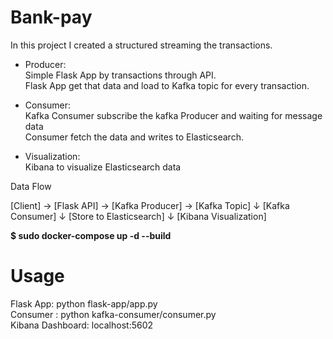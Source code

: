 # Bank-pay

In this project I created a structured streaming the transactions.<br>

- Producer:<br>
Simple Flask App by transactions through API.<br>
Flask App get that data and load to Kafka topic for every transaction.<br>

- Consumer:<br>
Kafka Consumer subscribe the kafka Producer and waiting for message data<br>
Consumer fetch the data and writes to Elasticsearch.<br>

- Visualization:<br>
Kibana to visualize Elasticsearch data<br>

Data Flow

[Client] → [Flask API] → [Kafka Producer] → [Kafka Topic]
                                      ↓
                               [Kafka Consumer]
                                      ↓
                              [Store to Elasticsearch]
                                      ↓
                                   [Kibana Visualization]

<b>$ sudo docker-compose up -d --build</b> 

# Usage
Flask App: python flask-app/app.py<br>
Consumer : python kafka-consumer/consumer.py<br>
Kibana Dashboard: localhost:5602 <br>
